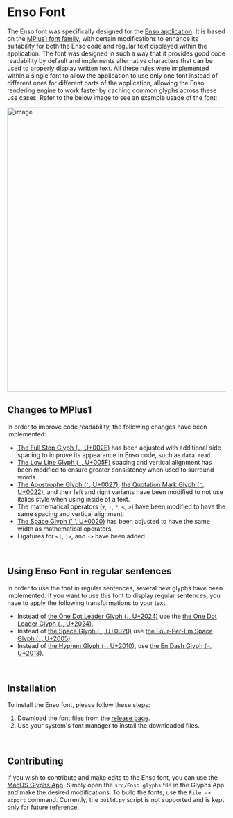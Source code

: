 # Enso Font

The Enso font was specifically designed for the [Enso application](https://enso.org). It is based on the [MPlus1 font family](https://github.com/coz-m/MPLUS_FONTS), with certain modifications to enhance its suitability for both the Enso code and regular text displayed within the application. The font was designed in such a way that it provides good code readability by default and implements alternative characters that can be used to properly display written text. All these rules were implemented within a single font to allow the application to use only one font instead of different ones for different parts of the application, allowing the Enso rendering engine to work faster by caching common glyphs across these use cases. Refer to the below image to see an example usage of the font:

<img width="656" alt="image" src="https://github.com/enso-org/font/assets/1623053/9a2ca1f7-be02-4676-86ae-8ed8f7026e9f">

<br/>

## Changes to MPlus1

In order to improve code readability, the following changes have been implemented:

- [The Full Stop Glyph (`.`, U+002E)](https://www.compart.com/en/unicode/U+002E) has been adjusted with additional side spacing to improve its appearance in Enso code, such as `data.read`.
- [The Low Line Glyph (`_`, U+005F)](https://www.compart.com/en/unicode/U+005F) spacing and vertical alignment has been modified to ensure greater consistency when used to surround words.
- [The Apostrophe Glyph (`'`, U+0027)](https://www.compart.com/en/unicode/U+0027), [the Quotation Mark Glyph (`"`, U+0022)](https://www.compart.com/en/unicode/U+0022), and their left and right variants have been modified to not use italics style when using inside of a text.
- The mathematical operators (`+`, `-`, `*`, `<`, `>`) have been modified to have the same spacing and vertical alignment.
- [The Space Glyph (' ', U+0020)](https://www.compart.com/en/unicode/U+0020) has been adjusted to have the same width as mathematical operators.
- Ligatures for `<|`, `|>`, and `->` have been added.

<br/>

## Using Enso Font in regular sentences

In order to use the font in regular sentences, several new glyphs have been implemented. If you want to use this font to display regular sentences, you have to apply the following transformations to your text:

- Instead of [the One Dot Leader Glyph (`․`, U+2024)](https://www.compart.com/en/unicode/U+2024) use the [the One Dot Leader Glyph (`․`, U+2024)](https://www.compart.com/en/unicode/U+2024).
- Instead of [the Space Glyph (` `, U+0020)](https://www.compart.com/en/unicode/U+0020) use [the Four-Per-Em Space Glyph (` `, U+2005)](https://www.compart.com/en/unicode/U+2005).
- Instead of [the Hyphen Glyph (`-`, U+2010)](https://www.compart.com/en/unicode/U+2010), use [the En Dash Glyph (`–`, U+2013)](https://www.compart.com/en/unicode/U+2013).

<br/>

## Installation

To install the Enso font, please follow these steps:

1. Download the font files from the [release page](https://github.com/enso-org/font/releases).
2. Use your system's font manager to install the downloaded files.

<br/>

## Contributing

If you wish to contribute and make edits to the Enso font, you can use the [MacOS Glyphs App](https://glyphsapp.com). Simply open the `src/Enso.glyphs` file in the Glyphs App and make the desired modifications. To build the fonts, use the `File -> export` command. Currently, the `build.py` script is not supported and is kept only for future reference.
